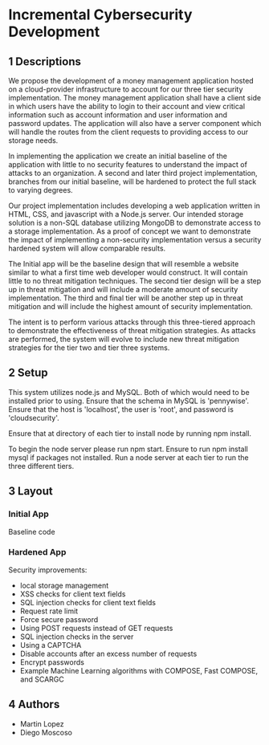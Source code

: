 # Incremental Cybersecurity Development

## 1 Descriptions

We propose the development of a money management application hosted on a cloud-provider infrastructure to account for our three tier security implementation. The money management application shall have a client side in which users have the ability to login to their account and view critical information such as account information and user information and password updates. The application will also have a server component which will handle the routes from the client requests to providing access to our storage needs. 

In implementing the application we create an initial baseline of the application with little to no security features to understand the impact of attacks to an organization. A second and later third project implementation, branches from our initial baseline, will be hardened to protect the full stack to varying degrees. 

Our project implementation includes developing a web application written in HTML, CSS, and javascript with a Node.js server. Our intended storage solution is a non-SQL database utilizing MongoDB to demonstrate access to a storage implementation. As a proof of concept we want to demonstrate the impact of implementing a non-security implementation versus a security hardened system will allow comparable results. 

The Initial app  will be the baseline design that will resemble a website similar to what a first time web developer would construct. It will contain little to no threat mitigation techniques. The second tier design will be a step up in threat mitigation and will include a moderate amount of security implementation. The third and final tier will be another step up in threat mitigation and will include the highest amount of security implementation. 

The intent is to perform various attacks through this three-tiered approach to demonstrate the effectiveness of threat mitigation strategies. As attacks are performed, the system will evolve to include new threat mitigation strategies for the tier two and tier three systems. 

## 2 Setup

This system utilizes node.js and MySQL. Both of which would need to be installed prior to using. Ensure that the schema in MySQL is 'pennywise'. Ensure that the host is 'localhost', the user is 'root', and password is 'cloudsecurity'. 

Ensure that at directory of each tier to install node by running npm install. 

To begin the node server please run npm start. 
Ensure to run npm install mysql if packages not installed. 
Run a node server at each tier to run the three different tiers.

## 3 Layout

### Initial App

Baseline code


### Hardened App

Security improvements:

- local storage management
- XSS checks for client text fields 
- SQL injection checks for client text fields
- Request rate limit
- Force secure password
- Using POST requests instead of GET requests
- SQL injection checks in the server
- Using a CAPTCHA
- Disable accounts after an excess number of requests
- Encrypt passwords
- Example Machine Learning algorithms with COMPOSE, Fast COMPOSE, and SCARGC

## 4 Authors
- Martin Lopez
- Diego Moscoso



